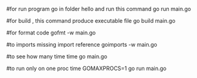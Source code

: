 #for run program go in folder hello and run this command
go run main.go

#for build , this command produce executable file
go build main.go

#for format code
gofmt -w main.go

#to imports missing import reference
goimports -w main.go


#to see how many time
time go main.go

#to run only on one proc
time GOMAXPROCS=1 go run main.go